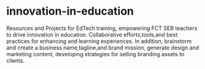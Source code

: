 # innovation-in-education
Resources and Projects for EdTech training, empowering FCT SEB teachers to drive innovation in education. Collaborative efforts,tools,and best practices for enhancing and learning experiences.
In addition, brainstorm and create a business name,tagline,and brand mission, generate design and marketing content, developing strategies for selling branding assets to clients.
